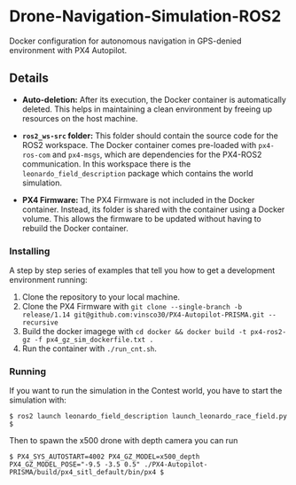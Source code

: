 # Drone-Navigation-Simulation-ROS2
Docker configuration for autonomous navigation in GPS-denied environment with PX4 Autopilot.

## Details

- **Auto-deletion:** After its execution, the Docker container is automatically deleted. This helps in maintaining a clean environment by freeing up resources on the host machine.

- **`ros2_ws-src` folder:** This folder should contain the source code for the ROS2 workspace. The Docker container comes pre-loaded with `px4-ros-com` and `px4-msgs`, which are dependencies for the PX4-ROS2 communication. In this workspace there is the `leonardo_field_description` package which contains the world simulation.

- **PX4 Firmware:** The PX4 Firmware is not included in the Docker container. Instead, its folder is shared with the container using a Docker volume. This allows the firmware to be updated without having to rebuild the Docker container.


### Installing

A step by step series of examples that tell you how to get a development environment running:

1. Clone the repository to your local machine.
3. Clone the PX4 Firmware with `git clone --single-branch -b release/1.14 git@github.com:vinsco30/PX4-Autopilot-PRISMA.git --recursive`
4. Build the docker imagege with `cd docker && docker build -t px4-ros2-gz -f px4_gz_sim_dockerfile.txt .`
5. Run the container with `./run_cnt.sh`.

### Running

If you want to run the simulation in the Contest world, you have to start the simulation with:

    $ ros2 launch leonardo_field_description launch_leonardo_race_field.py $

Then to spawn the x500 drone with depth camera you can run

    $ PX4_SYS_AUTOSTART=4002 PX4_GZ_MODEL=x500_depth PX4_GZ_MODEL_POSE="-9.5 -3.5 0.5" ./PX4-Autopilot-PRISMA/build/px4_sitl_default/bin/px4 $